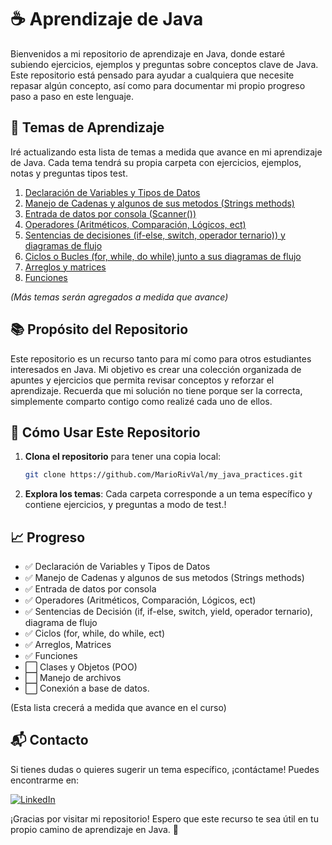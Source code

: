 # ☕️ Aprendizaje de Java

Bienvenidos a mi repositorio de aprendizaje en Java, donde estaré subiendo
ejercicios, ejemplos y preguntas sobre conceptos clave de Java. Este repositorio
está pensado para ayudar a cualquiera que necesite repasar algún concepto, así
como para documentar mi propio progreso paso a paso en este lenguaje.

## 📝 Temas de Aprendizaje

Iré actualizando esta lista de temas a medida que avance en mi aprendizaje de
Java. Cada tema tendrá su propia carpeta con ejercicios, ejemplos, notas y
preguntas tipos test.

1. [Declaración de Variables y Tipos de Datos](/seccion_1_datos_variables/src/)
2. [Manejo de Cadenas y algunos de sus metodos (Strings methods)](/seccion_2_manejo_cadenas/src/)
3. [Entrada de datos por consola (Scanner())](/seccion_3_datos_consola/src/)
4. [Operadores (Aritméticos, Comparación, Lógicos, ect) ](/seccion_4_operadores/src/)
5. [Sentencias de decisiones (if-else, switch, operador ternario)) y diagramas de flujo ](/seccion_5_sentencias_decision/src/)
6. [Ciclos o Bucles (for, while, do while) junto a sus diagramas de flujo](/seccion_6_ciclos/src/)
7. [Arreglos y matrices](/seccion_7_arreglos/src/)
8. [Funciones](/seccion_8_funciones/)

_(Más temas serán agregados a medida que avance)_

## 📚 Propósito del Repositorio

Este repositorio es un recurso tanto para mí como para otros estudiantes
interesados en Java. Mi objetivo es crear una colección organizada de apuntes y
ejercicios que permita revisar conceptos y reforzar el aprendizaje. Recuerda que
mi solución no tiene porque ser la correcta, simplemente comparto contigo como
realizé cada uno de ellos.

## 🚀 Cómo Usar Este Repositorio

1. **Clona el repositorio** para tener una copia local:
   ```bash
   git clone https://github.com/MarioRivVal/my_java_practices.git
   ```
2. **Explora los temas**: Cada carpeta corresponde a un tema específico y
   contiene ejercicios, y preguntas a modo de test.!

## 📈 Progreso

- ✅ Declaración de Variables y Tipos de Datos
- ✅ Manejo de Cadenas y algunos de sus metodos (Strings methods)
- ✅ Entrada de datos por consola
- ✅ Operadores (Aritméticos, Comparación, Lógicos, ect)
- ✅ Sentencias de Decisión (if, if-else, switch, yield, operador ternario),
  diagrama de flujo
- ✅ Ciclos (for, while, do while, ect)
- ✅ Arreglos, Matrices
- ✅ Funciones
- ⬜ Clases y Objetos (POO)
- ⬜ Manejo de archivos
- ⬜ Conexión a base de datos.

(Esta lista crecerá a medida que avance en el curso)

## 📬 Contacto

Si tienes dudas o quieres sugerir un tema específico, ¡contáctame! Puedes
encontrarme en:

[![LinkedIn](https://img.shields.io/badge/-LinkedIn-0A66C2?style=for-the-badge&logo=linkedin&logoColor=white)](https://www.linkedin.com/in/mario-valverde-web-developer/)

¡Gracias por visitar mi repositorio! Espero que este recurso te sea útil en tu
propio camino de aprendizaje en Java. 🚀

